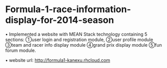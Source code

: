 # Formula-1-race-information-display-for-2014-season

•	Implemented a website with MEAN Stack technology containing 5 sections: 
①user login and registration module, 
②user profile module
③team and racer info display module
④grand prix display module
⑤fun forum module.

•	website url: http://formula1-kanexu.rhcloud.com

